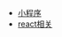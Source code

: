 - [小程序](https://github.com/hzcxiha/web-docs/tree/master/%E5%B0%8F%E7%A8%8B%E5%BA%8F)
- [react相关](https://github.com/hzcxiha/web-docs/tree/master/react%E7%9B%B8%E5%85%B3)